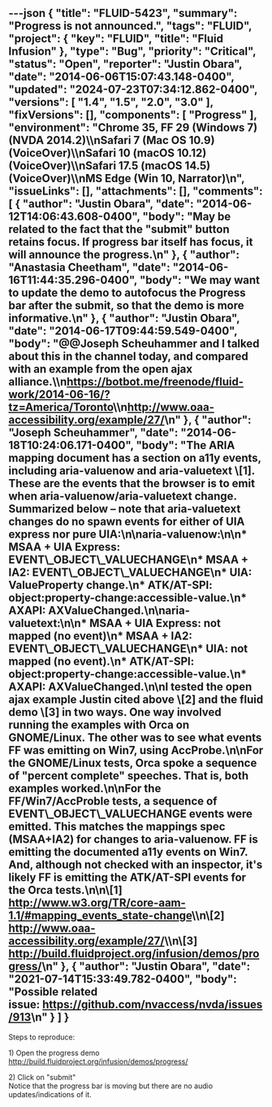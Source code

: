 ---json
{
  "title": "FLUID-5423",
  "summary": "Progress is not announced.",
  "tags": "FLUID",
  "project": {
    "key": "FLUID",
    "title": "Fluid Infusion"
  },
  "type": "Bug",
  "priority": "Critical",
  "status": "Open",
  "reporter": "Justin Obara",
  "date": "2014-06-06T15:07:43.148-0400",
  "updated": "2024-07-23T07:34:12.862-0400",
  "versions": [
    "1.4",
    "1.5",
    "2.0",
    "3.0"
  ],
  "fixVersions": [],
  "components": [
    "Progress"
  ],
  "environment": "Chrome 35, FF 29 (Windows 7)(NVDA 2014.2)\\\nSafari 7 (Mac OS 10.9)(VoiceOver)\\\nSafari 10 (macOS 10.12)(VoiceOver)\\\nSafari 17.5 (macOS 14.5)(VoiceOver)\\\nMS Edge (Win 10, Narrator)\n",
  "issueLinks": [],
  "attachments": [],
  "comments": [
    {
      "author": "Justin Obara",
      "date": "2014-06-12T14:06:43.608-0400",
      "body": "May be related to the fact that the \"submit\" button retains focus. If progress bar itself has focus, it will announce the progress.\n"
    },
    {
      "author": "Anastasia Cheetham",
      "date": "2014-06-16T11:44:35.296-0400",
      "body": "We may want to update the demo to autofocus the Progress bar after the submit, so that the demo is more informative.\n"
    },
    {
      "author": "Justin Obara",
      "date": "2014-06-17T09:44:59.549-0400",
      "body": "@@Joseph Scheuhammer and I talked about this in the channel today, and compared with an example from the open ajax alliance.\\\n<https://botbot.me/freenode/fluid-work/2014-06-16/?tz=America/Toronto>\\\n<http://www.oaa-accessibility.org/example/27/>\n"
    },
    {
      "author": "Joseph Scheuhammer",
      "date": "2014-06-18T10:24:06.171-0400",
      "body": "The ARIA mapping document has a section on a11y events, including aria-valuenow and aria-valuetext  \\[1].  These are the events that the browser is to emit when aria-valuenow/aria-valuetext change.  Summarized below – note that aria-valuetext changes do no spawn events for either of UIA express nor pure UIA:\n\naria-valuenow:\n\n* MSAA + UIA Express:  EVENT\\_OBJECT\\_VALUECHANGE\n* MSAA + IA2: EVENT\\_OBJECT\\_VALUECHANGE\n* UIA: ValueProperty change.\n* ATK/AT-SPI: object:property-change:accessible-value.\n* AXAPI: AXValueChanged.\n\naria-valuetext:\n\n* MSAA + UIA Express:  not mapped (no event)\n* MSAA + IA2: EVENT\\_OBJECT\\_VALUECHANGE\n* UIA: not mapped (no event).\n* ATK/AT-SPI: object:property-change:accessible-value.\n* AXAPI: AXValueChanged.\n\nI tested the open ajax example Justin cited above \\[2] and the fluid demo \\[3] in two ways.  One way involved running the examples with Orca on GNOME/Linux.  The other was to see what events FF was emitting on Win7, using AccProbe.\n\nFor the GNOME/Linux tests, Orca spoke a sequence of \"percent complete\" speeches.  That is, both examples worked.\n\nFor the FF/Win7/AccProble tests, a sequence of EVENT\\_OBJECT\\_VALUECHANGE events were emitted.  This matches the mappings spec (MSAA+IA2) for changes to aria-valuenow. FF is emitting the documented a11y events on Win7.  And, although not checked with an inspector, it's likely FF is emitting the ATK/AT-SPI events for the Orca tests.\n\n\\[1] <http://www.w3.org/TR/core-aam-1.1/#mapping_events_state-change>\\\n\\[2] <http://www.oaa-accessibility.org/example/27/>\\\n\\[3] <http://build.fluidproject.org/infusion/demos/progress/>\n"
    },
    {
      "author": "Justin Obara",
      "date": "2021-07-14T15:33:49.782-0400",
      "body": "Possible related issue: <https://github.com/nvaccess/nvda/issues/913>\n"
    }
  ]
}
---
Steps to reproduce:

1\) Open the progress demo\
<http://build.fluidproject.org/infusion/demos/progress/>

2\) Click on "submit" \
Notice that the progress bar is moving but there are no audio updates/indications of it.

        
